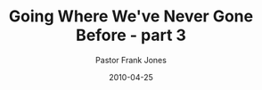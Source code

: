 ---
lunr: "true"
title: "Going Where We've Never Gone Before - part 3"
author: "Pastor Frank Jones"
postDate: "04-25-2010"
date: 2010-04-25
category: "sermons"
slug: "2010/04/GoingWhereWeveNeverGoneBefore_part3"
icon: microphone
audioLink: "GoingWhereWeveNeverGoneBefore_part3"
tags: []
mp3: "GoingWhereWeveNeverGoneBefore_part3/04252010.mp3"
ogg: "GoingWhereWeveNeverGoneBefore_part3/04252010.ogg"
linkurl: "https://archive.org/download/GoingWhereWeveNeverGoneBefore_part3/GoingWhereWeveNeverGoneBefore_part3_files.xml"
ipath: "https://archive.org/download/GoingWhereWeveNeverGoneBefore_part3/04252010.mp3"
layout: sermon.html
---